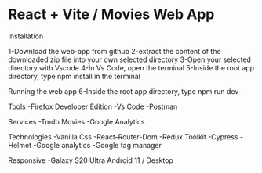 # React + Vite / Movies Web App

Installation

1-Download the web-app from github
2-extract the content of the downloaded zip file into your own selected directory
3-Open your selected directory with Vscode
4-In Vs Code, open the terminal
5-Inside the root app directory, type npm install in the terminal

Running the web app
6-Inside the root app directory, type npm run dev

Tools
-Firefox Developer Edition
-Vs Code
-Postman

Services
-Tmdb Movies
-Google Analytics

Technologies
-Vanilla Css
-React-Router-Dom
-Redux Toolkit
-Cypress
-Helmet
-Google analytics
-Google tag manager

Responsive
-Galaxy S20 Ultra Android 11 / Desktop
